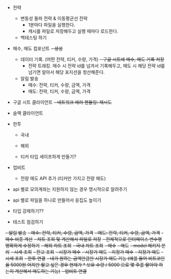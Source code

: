 - 전략
    - 변동성 돌파 전략 & 이동평균선 전략
        - 1분마다 파일을 실행한다.
        - 캐시를 파일로 저장해두고 실행 때마다 로드한다.
    - 백테스팅 하기

- 매수, 매도 컴포넌트
  ~~- 생성~~
    - 데이터 기록. (어떤 전략, 티커, 수량, 가격)
        ~~- 구글 시트에 매수, 매도 기록 저장~~
        - 전략 트래킹. 매수 시 전략 id를 넘겨서 기록해두고, 매도 시 해당 전략 id를 넘기면 알아서 해당 포지션을 청산해준다.
    - 알림 발송 
      - 매수: 전략, 티커, 수량, 금액, 가격
      - 매도: 전략, 티커, 수량, 금액, 가격

- 구글 시트 클라이언트
  ~~- 네트워크 에러 핸들링: 재시도~~

- 슬랙 클라이언트

- 한투
    - 국내

    - 해외

    - 티커 타입 세이프하게 만들기?


- 업비트
    - 전량 매도 API 추가 (티커만 가지고 전량 매도)


- api 별로 모의계좌는 지원하지 않는 경우 명시적으로 알려주기
- api 별로 파일을 하나로 만들어서 응집도 높이기
- 타입 강제하기??
- 테스트 점검하기

~~- 알림 발송~~
~~- 매수: 전략, 티커, 수량, 금액, 가격~~
~~- 매도: 전략, 티커, 수량, 금액, 가격~~
~~- 매수 비중 계산~~
~~- 차트 조회 및 계산해서 파일로 저장~~
~~- 전체적으로 인터페이스 변수명 명확하게 수정하기~~
~~- 해외 차트 조회~~
~~- 국내 차트 조회~~
~~- 매수~~
~~- 매도~~
~~- model 패키지 분리~~
~~- 시세 조회~~
~~- 잔고 조회~~
~~- 시장가 매수~~
~~- 시장가 매도~~
~~- 지정가 매수~~
~~- 지정가 매도~~
~~- 시세 조회~~
~~- 한투 연결~~
~~- 내가 원하는 금액만큼만 시장가 매도 기능 (예를 들어 비트코인을 5000원 어치만 팔고 싶은 경우 현재가 * 보유 수량 / 5000 으로 몇 주를 팔아야 하는지 계산해서 매도하는 기능)~~
~~- 업비트 연결~~ 